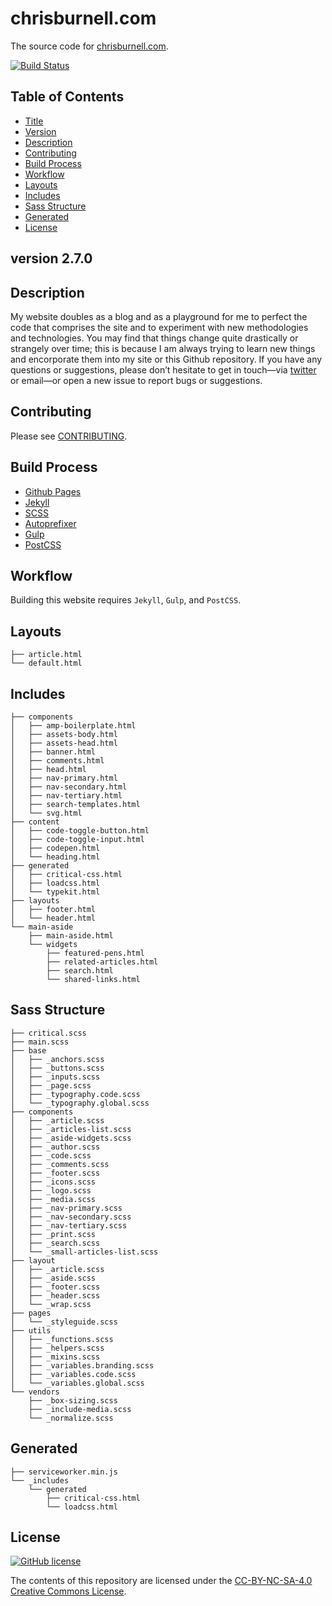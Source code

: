 # chrisburnell.com


The source code for [chrisburnell.com](https://chrisburnell.com/).

[![Build Status](https://travis-ci.org/chrisburnell/chrisburnell.github.io.svg?branch=master)](https://travis-ci.org/chrisburnell/chrisburnell.github.io)


## Table of Contents

- [Title](#chrisburnellcom)
- [Version](#version-270)
- [Description](#description)
- [Contributing](#contributing)
- [Build Process](#build-process)
- [Workflow](#workflow)
- [Layouts](#layouts)
- [Includes](#includes)
- [Sass Structure](#sass-structure)
- [Generated](#generated)
- [License](#license)


## version 2.7.0


## Description

My website doubles as a blog and as a playground for me to perfect the code that
comprises the site and to experiment with new methodologies and technologies.
You may find that things change quite drastically or strangely over time; this
is because I am always trying to learn new things and encorporate them into my
site or this Github repository. If you have any questions or suggestions, please
don’t hesitate to get in touch—via
[twitter](https://twitter.com/iamchrisburnell) or email—or open a new issue to
report bugs or suggestions.


## Contributing

Please see [CONTRIBUTING](CONTRIBUTING.md).


## Build Process

- [Github Pages](http://pages.github.com)
- [Jekyll](http://jekyllrb.com)
- [SCSS](http://sass-lang.com)
- [Autoprefixer](https://github.com/ai/autoprefixer)
- [Gulp](http://gulpjs.com)
- [PostCSS](http://postcss.org/)


## Workflow

Building this website requires `Jekyll`, `Gulp`, and `PostCSS`.


## Layouts

```text
├── article.html
└── default.html
```


## Includes

```text
├── components
│   ├── amp-boilerplate.html
│   ├── assets-body.html
│   ├── assets-head.html
│   ├── banner.html
│   ├── comments.html
│   ├── head.html
│   ├── nav-primary.html
│   ├── nav-secondary.html
│   ├── nav-tertiary.html
│   ├── search-templates.html
│   └── svg.html
├── content
│   ├── code-toggle-button.html
│   ├── code-toggle-input.html
│   ├── codepen.html
│   └── heading.html
├── generated
│   ├── critical-css.html
│   ├── loadcss.html
│   └── typekit.html
├── layouts
│   ├── footer.html
│   └── header.html
└── main-aside
    ├── main-aside.html
    └── widgets
        ├── featured-pens.html
        ├── related-articles.html
        ├── search.html
        └── shared-links.html
```


## Sass Structure

```text
├── critical.scss
├── main.scss
├── base
│   ├── _anchors.scss
│   ├── _buttons.scss
│   ├── _inputs.scss
│   ├── _page.scss
│   ├── _typography.code.scss
│   └── _typography.global.scss
├── components
│   ├── _article.scss
│   ├── _articles-list.scss
│   ├── _aside-widgets.scss
│   ├── _author.scss
│   ├── _code.scss
│   ├── _comments.scss
│   ├── _footer.scss
│   ├── _icons.scss
│   ├── _logo.scss
│   ├── _media.scss
│   ├── _nav-primary.scss
│   ├── _nav-secondary.scss
│   ├── _nav-tertiary.scss
│   ├── _print.scss
│   ├── _search.scss
│   └── _small-articles-list.scss
├── layout
│   ├── _article.scss
│   ├── _aside.scss
│   ├── _footer.scss
│   ├── _header.scss
│   └── _wrap.scss
├── pages
│   └── _styleguide.scss
├── utils
│   ├── _functions.scss
│   ├── _helpers.scss
│   ├── _mixins.scss
│   ├── _variables.branding.scss
│   ├── _variables.code.scss
│   └── _variables.global.scss
└── vendors
    ├── _box-sizing.scss
    ├── _include-media.scss
    └── _normalize.scss
```


## Generated

```text
├── serviceworker.min.js
└── _includes
    └── generated
        ├── critical-css.html
        └── loadcss.html
```


## License

[![GitHub license](https://img.shields.io/badge/license-CC_BY--NC--SA_4.0-blue.svg)](LICENSE)

The contents of this repository are licensed under the [CC-BY-NC-SA-4.0 Creative Commons License](LICENSE).
